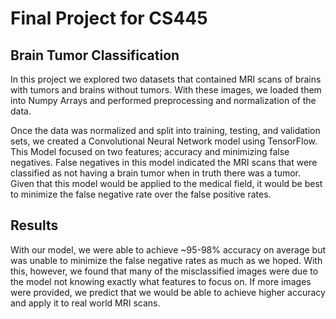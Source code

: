 # Final Project for CS445 

## Brain Tumor Classification

In this project we explored two datasets that contained MRI scans of brains with tumors and brains without tumors. With these images, we loaded them into Numpy Arrays
and performed preprocessing and normalization of the data.

Once the data was normalized and split into training, testing, and validation sets, we created a Convolutional Neural Network model using TensorFlow.
This Model focused on two features; accuracy and minimizing false negatives. False negatives in this model indicated the MRI scans that were classified as
not having a brain tumor when in truth there was a tumor. Given that this model would be applied to the medical field, it would be best to minimize the 
false negative rate over the false positive rates.

## Results

With our model, we were able to achieve ~95-98% accuracy on average but was unable to minimize the false negative rates as much as we hoped. With this, 
however, we found that many of the misclassified images were due to the model not knowing exactly what features to focus on. If more images were provided, 
we predict that we would be able to achieve higher accuracy and apply it to real world MRI scans. 
